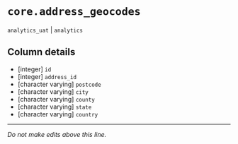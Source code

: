 # `core.address_geocodes`
`analytics_uat` | `analytics`

## Column details
* [integer]   `id`
* [integer]   `address_id`
* [character varying] `postcode`
* [character varying] `city`
* [character varying] `county`
* [character varying] `state`
* [character varying] `country`

-------------------------------------------------------------------------------
*Do not make edits above this line.*
